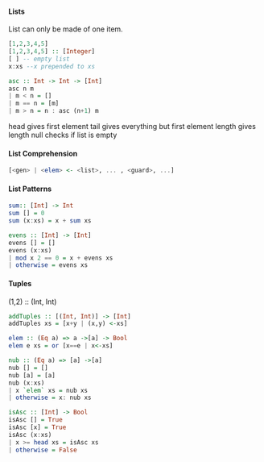#### Lists
List can only be made of one item.

```haskell
[1,2,3,4,5]
[1,2,3,4,5] :: [Integer]
[ ] -- empty list
x:xs --x prepended to xs
```

```haskell
asc :: Int -> Int -> [Int]
asc n m
| m < n = []
| m == n = [m]
| m > n = n : asc (n+1) m
```

head gives first element
tail gives everything but first element
length gives length
null checks if list is empty

#### List Comprehension
``` haskell
[<gen> | <elem> <- <list>, ... , <guard>, ...]
```

#### List Patterns
```haskell
sum:: [Int] -> Int
sum [] = 0
sum (x:xs) = x + sum xs
```

```haskell
evens :: [Int] -> [Int]
evens [] = []
evens (x:xs)
| mod x 2 == 0 = x + evens xs
| otherwise = evens xs
```

#### Tuples
(1,2) :: (Int, Int)

```haskell
addTuples :: [(Int, Int)] -> [Int]
addTuples xs = [x+y | (x,y) <-xs]
```

```haskell
elem :: (Eq a) => a ->[a] -> Bool
elem e xs = or [x==e | x<-xs]
```

```haskell
nub :: (Eq a) => [a] ->[a]
nub [] = []
nub [a] = [a]
nub (x:xs)
| x `elem` xs = nub xs
| otherwise = x: nub xs
```

```haskell
isAsc :: [Int] -> Bool
isAsc [] = True
isAsc [x] = True
isAsc (x:xs)
| x >= head xs = isAsc xs
| otherwise = False
```